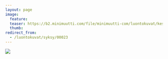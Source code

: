 ```yaml
---
layout: page
image:
  feature:
  teaser: https://b2.minimuutti.com/file/minimuutti-com/luontokuvat/kes%C3%A4/2/DSC13160-245px.jpg
  thumb:
redirect_from:
  - /luontokuvat/syksy/00023
---
```


![](https://b2.minimuutti.com/file/minimuutti-com/luontokuvat/kes%C3%A4/2/DSC13160-800px.jpg)
